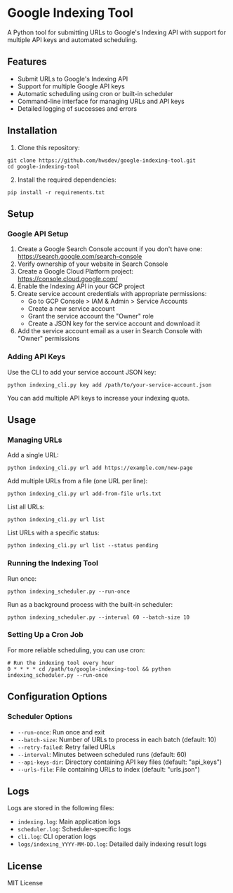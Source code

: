 # Google Indexing Tool

A Python tool for submitting URLs to Google's Indexing API with support for multiple API keys and automated scheduling.

## Features

- Submit URLs to Google's Indexing API
- Support for multiple Google API keys
- Automatic scheduling using cron or built-in scheduler
- Command-line interface for managing URLs and API keys
- Detailed logging of successes and errors

## Installation

1. Clone this repository:
```
git clone https://github.com/hwsdev/google-indexing-tool.git
cd google-indexing-tool
```

2. Install the required dependencies:
```
pip install -r requirements.txt
```

## Setup

### Google API Setup

1. Create a Google Search Console account if you don't have one: https://search.google.com/search-console
2. Verify ownership of your website in Search Console
3. Create a Google Cloud Platform project: https://console.cloud.google.com/
4. Enable the Indexing API in your GCP project
5. Create service account credentials with appropriate permissions:
   - Go to GCP Console > IAM & Admin > Service Accounts
   - Create a new service account
   - Grant the service account the "Owner" role
   - Create a JSON key for the service account and download it
6. Add the service account email as a user in Search Console with "Owner" permissions

### Adding API Keys

Use the CLI to add your service account JSON key:

```
python indexing_cli.py key add /path/to/your-service-account.json
```

You can add multiple API keys to increase your indexing quota.

## Usage

### Managing URLs

Add a single URL:
```
python indexing_cli.py url add https://example.com/new-page
```

Add multiple URLs from a file (one URL per line):
```
python indexing_cli.py url add-from-file urls.txt
```

List all URLs:
```
python indexing_cli.py url list
```

List URLs with a specific status:
```
python indexing_cli.py url list --status pending
```

### Running the Indexing Tool

Run once:
```
python indexing_scheduler.py --run-once
```

Run as a background process with the built-in scheduler:
```
python indexing_scheduler.py --interval 60 --batch-size 10
```

### Setting Up a Cron Job

For more reliable scheduling, you can use cron:

```
# Run the indexing tool every hour
0 * * * * cd /path/to/google-indexing-tool && python indexing_scheduler.py --run-once
```

## Configuration Options

### Scheduler Options

- `--run-once`: Run once and exit
- `--batch-size`: Number of URLs to process in each batch (default: 10)
- `--retry-failed`: Retry failed URLs
- `--interval`: Minutes between scheduled runs (default: 60)
- `--api-keys-dir`: Directory containing API key files (default: "api_keys")
- `--urls-file`: File containing URLs to index (default: "urls.json")

## Logs

Logs are stored in the following files:

- `indexing.log`: Main application logs
- `scheduler.log`: Scheduler-specific logs
- `cli.log`: CLI operation logs
- `logs/indexing_YYYY-MM-DD.log`: Detailed daily indexing result logs

## License

MIT License 
